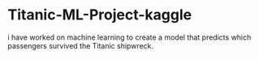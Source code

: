 # Titanic-ML-Project-kaggle
i have worked on machine learning to create a model that predicts which passengers survived the Titanic shipwreck.
